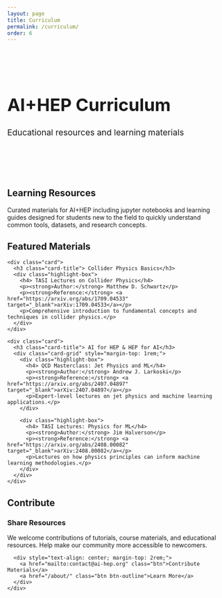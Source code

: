 ```yaml
---
layout: page
title: Curriculum
permalink: /curriculum/
order: 6
---
```


<div class="hero-section" style="padding: 3rem 0; margin-bottom: 3rem;">
  <div class="wrapper">
    <h1 class="hero-title" style="font-size: 2.5rem;">AI+HEP Curriculum</h1>
    <p class="hero-subtitle" style="font-size: 1.2rem;">Educational resources and learning materials</p>
  </div>
</div>

<div class="wrapper">
  <div class="content-section">
    <h2 class="section-title">Learning Resources</h2>
    <p>Curated materials for AI+HEP including jupyter notebooks and learning guides designed for students new to the field to quickly understand common tools, datasets, and research concepts.</p>
  </div>

  <div class="content-section">
    <h2 class="section-title">Featured Materials</h2>
    
    <div class="card">
      <h3 class="card-title"> Collider Physics Basics</h3>
      <div class="highlight-box">
        <h4> TASI Lectures on Collider Physics</h4>
        <p><strong>Author:</strong> Matthew D. Schwartz</p>
        <p><strong>Reference:</strong> <a href="https://arxiv.org/abs/1709.04533" target="_blank">arXiv:1709.04533</a></p>
        <p>Comprehensive introduction to fundamental concepts and techniques in collider physics.</p>
      </div>
    </div>
    
    <div class="card">
      <h3 class="card-title"> AI for HEP & HEP for AI</h3>
      <div class="card-grid" style="margin-top: 1rem;">
        <div class="highlight-box">
          <h4> QCD Masterclass: Jet Physics and ML</h4>
          <p><strong>Author:</strong> Andrew J. Larkoski</p>
          <p><strong>Reference:</strong> <a href="https://arxiv.org/abs/2407.04897" target="_blank">arXiv:2407.04897</a></p>
          <p>Expert-level lectures on jet physics and machine learning applications.</p>
        </div>
        
        <div class="highlight-box">
          <h4> TASI Lectures: Physics for ML</h4>
          <p><strong>Author:</strong> Jim Halverson</p>
          <p><strong>Reference:</strong> <a href="https://arxiv.org/abs/2408.00082" target="_blank">arXiv:2408.00082</a></p>
          <p>Lectures on how physics principles can inform machine learning methodologies.</p>
        </div>
      </div>
    </div>
  </div>

  <div class="content-section">
    <h2 class="section-title">Contribute</h2>
    <div class="highlight-box">
      <h3> Share Resources</h3>
      <p>We welcome contributions of tutorials, course materials, and educational resources. Help make our community more accessible to newcomers.</p>
      
      <div style="text-align: center; margin-top: 2rem;">
        <a href="mailto:contact@ai-hep.org" class="btn">Contribute Materials</a>
        <a href="/about/" class="btn btn-outline">Learn More</a>
      </div>
    </div>
  </div>
</div>



